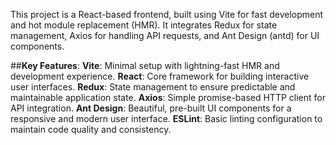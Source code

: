 This project is a React-based frontend, built using Vite for fast development and hot module replacement (HMR). It integrates Redux for state management, Axios for handling API requests, and Ant Design (antd) for UI components.

##**Key Features**:
**Vite**: Minimal setup with lightning-fast HMR and development experience.
**React**: Core framework for building interactive user interfaces.
**Redux**: State management to ensure predictable and maintainable application state.
**Axios**: Simple promise-based HTTP client for API integration.
**Ant Design**: Beautiful, pre-built UI components for a responsive and modern user interface.
**ESLint**: Basic linting configuration to maintain code quality and consistency.
